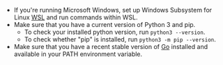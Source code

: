 - If you're running Microsoft Windows, set up Windows Subsystem for Linux [WSL](https://ubuntu.com/wsl) and run commands within WSL.
- Make sure that you have a current version of Python 3 and pip.
    - To check your installed python version, run `python3 --version`.
    - To check whether "pip" is installed, run `python3 -m pip --version`.
- Make sure that you have a recent stable version of [Go](https://go.dev/doc/install) installed and available in your PATH environment variable.
